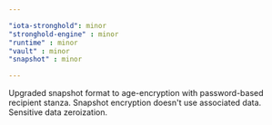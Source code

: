 ```yaml
---

"iota-stronghold": minor
"stronghold-engine" : minor
"runtime" : minor
"vault" : minor
"snapshot" : minor

---
```


Upgraded snapshot format to age-encryption with password-based recipient stanza.
Snapshot encryption doesn't use associated data.
Sensitive data zeroization.
